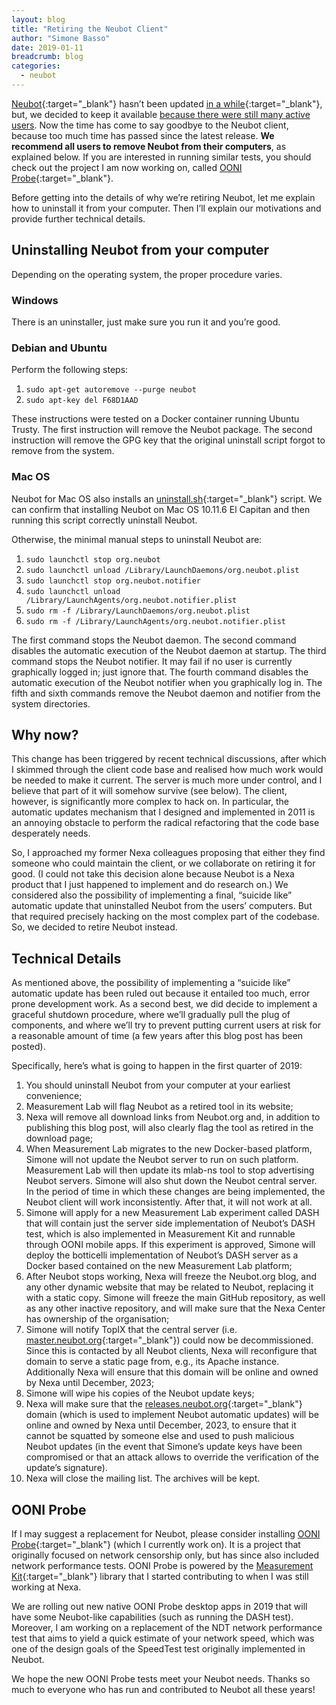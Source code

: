 ```yaml
---
layout: blog
title: "Retiring the Neubot Client"
author: "Simone Basso"
date: 2019-01-11
breadcrumb: blog
categories:
  - neubot
---
```


[Neubot](https://www.neubot.org/){:target="_blank"} hasn’t been updated [in a while](https://github.com/neubot/neubot/releases){:target="_blank"}, but, we decided to keep it available [because there were still many active users](http://streaming.polito.it/neubot/). Now the time has come to say goodbye to the Neubot client, because too much time has passed since the latest release. **We recommend all users to remove Neubot from their computers**, as explained below. If you are interested in running similar tests, you should check out the project I am now working on, called [OONI Probe](https://ooni.torproject.org/){:target="_blank"}.<!--more-->

Before getting into the details of why we’re retiring Neubot, let me explain how to uninstall it from your computer. Then I’ll explain our motivations and provide further technical details.

## Uninstalling Neubot from your computer

Depending on the operating system, the proper procedure varies.

### Windows

There is an uninstaller, just make sure you run it and you’re good.

### Debian and Ubuntu

Perform the following steps:

1. `sudo apt-get autoremove --purge neubot`
2. `sudo apt-key del F68D1AAD`

These instructions were tested on a Docker container running Ubuntu Trusty. The first instruction will remove the Neubot package. The second instruction will remove the GPG key that the original uninstall script forgot to remove from the system.

### Mac OS

Neubot for Mac OS also installs an [uninstall.sh](https://github.com/neubot/neubot-port-macosx/blob/master/MacOS/basedir-skel/versiondir-skel/uninstall.sh){:target="_blank"} script. We can confirm that installing Neubot on Mac OS 10.11.6 El Capitan and then running this script correctly uninstall Neubot.

Otherwise, the minimal manual steps to uninstall Neubot are:

1. `sudo launchctl stop org.neubot`
2. `sudo launchctl unload /Library/LaunchDaemons/org.neubot.plist`
3. `sudo launchctl stop org.neubot.notifier`
4. `sudo launchctl unload /Library/LaunchAgents/org.neubot.notifier.plist`
5. `sudo rm -f /Library/LaunchDaemons/org.neubot.plist`
6. `sudo rm -f /Library/LaunchAgents/org.neubot.notifier.plist`

The first command stops the Neubot daemon. The second command disables the automatic execution of the Neubot daemon at startup. The third command stops the Neubot notifier. It may fail if no user is currently graphically logged in; just ignore that. The fourth command disables the automatic execution of the Neubot notifier when you graphically log in. The fifth and sixth commands remove the Neubot daemon and notifier from the system directories.

## Why now?

This change has been triggered by recent technical discussions, after which I skimmed through the client code base and realised how much work would be needed to make it current. The server is much more under control, and I believe that part of it will somehow survive (see below). The client, however, is significantly more complex to hack on. In particular, the automatic updates mechanism that I designed and implemented in 2011 is an annoying obstacle to perform the radical refactoring that the code base desperately needs.

So, I approached my former Nexa colleagues proposing that either they find someone who could maintain the client, or we collaborate on retiring it for good. (I could not take this decision alone because Neubot is a Nexa product that I just happened to implement and do research on.) We considered also the possibility of implementing a final, “suicide like” automatic update that uninstalled Neubot from the users’ computers. But that required precisely hacking on the most complex part of the codebase. So, we decided to retire Neubot instead.

## Technical Details

As mentioned above, the possibility of implementing a “suicide like” automatic update has been ruled out because it entailed too much, error prone development work. As a second best, we did decide to implement a graceful shutdown procedure, where we’ll gradually pull the plug of components, and where we’ll try to prevent putting current users at risk for a reasonable amount of time (a few years after this blog post has been posted).

Specifically, here’s what is going to happen in the first quarter of 2019:

1. You should uninstall Neubot from your computer at your earliest convenience;
2. Measurement Lab will flag Neubot as a retired tool in its website;
3. Nexa will remove all download links from Neubot.org and, in addition to publishing this blog post, will also clearly flag the tool as retired in the download page;
4. When Measurement Lab migrates to the new Docker-based platform, Simone will not update the Neubot server to run on such platform. Measurement Lab will then update its mlab-ns tool to stop advertising Neubot servers. Simone will also shut down the Neubot central server. In the period of time in which these changes are being implemented, the Neubot client will work inconsistently. After that, it will not work at all.
5. Simone will apply for a new Measurement Lab experiment called DASH that will contain just the server side implementation of Neubot’s DASH test, which is also implemented in Measurement Kit and runnable through OONI mobile apps. If this experiment is approved, Simone will deploy the botticelli implementation of Neubot’s DASH server as a Docker based contained on the new Measurement Lab platform;
6. After Neubot stops working, Nexa will freeze the Neubot.org blog, and any other dynamic website that may be related to Neubot, replacing it with a static copy. Simone will freeze the main GitHub repository, as well as any other inactive repository, and will make sure that the Nexa Center has ownership of the organisation;
7. Simone will notify TopIX that the central server (i.e. [master.neubot.org](http://master.neubot.org/rendezvous){:target="_blank"}) could now be decommissioned. Since this is contacted by all Neubot clients, Nexa will reconfigure that domain to serve a static page from, e.g., its Apache instance. Additionally Nexa will ensure that this domain will be online and owned by Nexa until December, 2023;
8. Simone will wipe his copies of the Neubot update keys;
9. Nexa will make sure that the [releases.neubot.org](https://releases.neubot.org/){:target="_blank"} domain (which is used to implement Neubot automatic updates) will be online and owned by Nexa until December, 2023, to ensure that it cannot be squatted by someone else and used to push malicious Neubot updates (in the event that Simone’s update keys have been compromised or that an attack allows to override the verification of the update’s signature).
10. Nexa will close the mailing list. The archives will be kept.

## OONI Probe

If I may suggest a replacement for Neubot, please consider installing [OONI Probe](https://ooni.torproject.org/install/){:target="_blank"} (which I currently work on). It is a project that originally focused on network censorship only, but has since also included network performance tests. OONI Probe is powered by the [Measurement Kit](https://github.com/measurement-kit/measurement-kit){:target="_blank"} library that I started contributing to when I was still working at Nexa.

We are rolling out new native OONI Probe desktop apps in 2019 that will have some Neubot-like capabilities (such as running the DASH test). Moreover, I am working on a replacement of the NDT network performance test that aims to yield a quick estimate of your network speed, which was one of the design goals of the SpeedTest test originally implemented in Neubot.

We hope the new OONI Probe tests meet your Neubot needs. Thanks so much to everyone who has run and contributed to Neubot all these years!